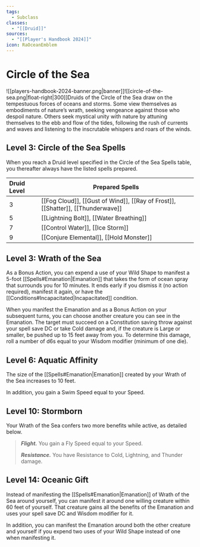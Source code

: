 ```yaml
---
tags:
  - Subclass
classes:
  - "[[Druid]]"
sources:
  - "[[Player's Handbook 2024]]"
icon: RaOceanEmblem
---
```


# Circle of the Sea

![[players-handbook-2024-banner.png|banner]]![[circle-of-the-sea.png|float-right|300]]Druids of the Circle of the Sea draw on the tempestuous forces of oceans and storms. Some view themselves as embodiments of nature’s wrath, seeking vengeance against those who despoil nature. Others seek mystical unity with nature by attuning themselves to the ebb and flow of the tides, following the rush of currents and waves and listening to the inscrutable whispers and roars of the winds.

## Level 3: Circle of the Sea Spells

When you reach a Druid level specified in the Circle of the Sea Spells table, you thereafter always have the listed spells prepared.

| Druid Level | Prepared Spells                                                                                                                                                                                                                                                                                                                                 |
|:----------- | ----------------------------------------------------------------------------------------------------------------------------------------------------------------------------------------------------------------------------------------------------------------------------------------------------------------------------------------------- |
| 3           | [[Fog Cloud]], [[Gust of Wind]], [[Ray of Frost]], [[Shatter]], [[Thunderwave]] |
| 5           | [[Lightning Bolt]], [[Water Breathing]]                                                                                                                                                                                          |
| 7           | [[Control Water]], [[Ice Storm]]                                                                                                                                                                                                        |
| 9           | [[Conjure Elemental]], [[Hold Monster]]                                                                                                                                                                                          |

## Level 3: Wrath of the Sea

As a Bonus Action, you can expend a use of your Wild Shape to manifest a 5-foot [[Spells#Emanation|Emanation]] that takes the form of ocean spray that surrounds you for 10 minutes. It ends early if you dismiss it (no action required), manifest it again, or have the [[Conditions#Incapacitated\|Incapacitated]] condition.

When you manifest the Emanation and as a Bonus Action on your subsequent turns, you can choose another creature you can see in the Emanation. The target must succeed on a Constitution saving throw against your spell save DC or take Cold damage and, if the creature is Large or smaller, be pushed up to 15 feet away from you. To determine this damage, roll a number of d6s equal to your Wisdom modifier (minimum of one die).

## Level 6: Aquatic Affinity

The size of the [[Spells#Emanation|Emanation]] created by your Wrath of the Sea increases to 10 feet.

In addition, you gain a Swim Speed equal to your Speed.

## Level 10: Stormborn

Your Wrath of the Sea confers two more benefits while active, as detailed below.
>**_Flight._** You gain a Fly Speed equal to your Speed.
>
>**_Resistance._** You have Resistance to Cold, Lightning, and Thunder damage.

## Level 14: Oceanic Gift

Instead of manifesting the [[Spells#Emanation|Emanation]] of Wrath of the Sea around yourself, you can manifest it around one willing creature within 60 feet of yourself. That creature gains all the benefits of the Emanation and uses your spell save DC and Wisdom modifier for it.

In addition, you can manifest the Emanation around both the other creature and yourself if you expend two uses of your Wild Shape instead of one when manifesting it.
